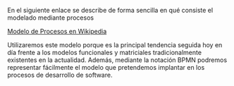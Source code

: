 En el siguiente enlace se describe de forma sencilla en qué consiste el modelado mediante procesos

[Modelo de Procesos en Wikipedia](https://es.wikipedia.org/wiki/Gesti%C3%B3n_de_procesos_de_negocio)

Utilizaremos este modelo porque es la principal tendencia seguida hoy en día frente a los modelos funcionales y matriciales
tradicionalmente existentes en la actualidad. Además, mediante la notación BPMN podremos representar fácilmente el modelo
que pretendemos implantar en los procesos de desarrollo de software.
